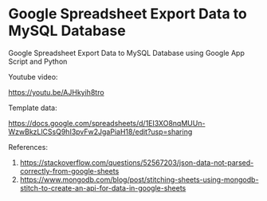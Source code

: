 # Google Spreadsheet Export Data to MySQL Database

Google Spreadsheet Export Data to MySQL Database using Google App Script and Python

Youtube video:

https://youtu.be/AJHkyih8tro

Template data:

https://docs.google.com/spreadsheets/d/1EI3XO8nqMUUn-WzwBkzLlCSsQ9hI3pvFw2JgaPiaH18/edit?usp=sharing

References:
1. https://stackoverflow.com/questions/52567203/json-data-not-parsed-correctly-from-google-sheets
2. https://www.mongodb.com/blog/post/stitching-sheets-using-mongodb-stitch-to-create-an-api-for-data-in-google-sheets
